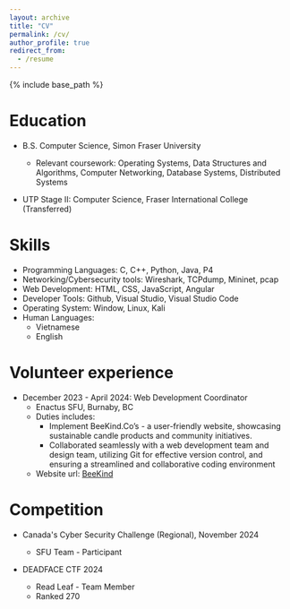 ```yaml
---
layout: archive
title: "CV"
permalink: /cv/
author_profile: true
redirect_from:
  - /resume
---
```


{% include base_path %}

# Education

- B.S. Computer Science, Simon Fraser University

  - Relevant coursework: Operating Systems, Data Structures and Algorithms, Computer Networking, Database Systems, Distributed Systems

- UTP Stage II: Computer Science, Fraser International College (Transferred)

# Skills

- Programming Languages: C, C++, Python, Java, P4
- Networking/Cybersecurity tools: Wireshark, TCPdump, Mininet, pcap
- Web Development: HTML, CSS, JavaScript, Angular
- Developer Tools: Github, Visual Studio, Visual Studio Code
- Operating System: Window, Linux, Kali
- Human Languages:
  - Vietnamese
  - English

# Volunteer experience

- December 2023 - April 2024: Web Development Coordinator
  - Enactus SFU, Burnaby, BC
  - Duties includes:
    - Implement BeeKind.Co’s - a user-friendly website, showcasing sustainable candle products and community initiatives.
    - Collaborated seamlessly with a web development team and design team, utilizing Git for effective version control, and ensuring a streamlined and collaborative coding environment
  - Website url: [BeeKind](https://thebeekind.company/)

# Competition

- Canada's Cyber Security Challenge (Regional), November 2024

  - SFU Team - Participant

- DEADFACE CTF 2024
  - Read Leaf - Team Member
  - Ranked 270
